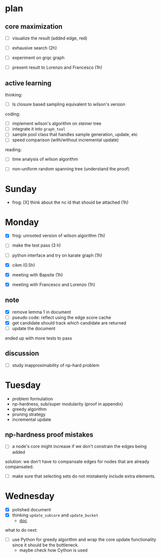 # plan

## core maximization


- [ ] visualize the result (added edge, red)
- [ ] exhausive search (2h)
- [ ] experiment on grqc graph
- [ ] present result to Lorenzo and Francesco (1h)


## active learning

thinking:

- [ ] Is closure based sampling equivalent to wilson's version

coding:

- [ ] implement wilson's algorithm on steiner tree
- [ ] integrate it into `graph_tool`
- [ ] sample pool class that handles sample generation, update, etc
- [ ] speed comparison (with/without incremental update)

reading:

- [ ] time analysis of wilson algorithm
- [ ] non-uniform random spanning tree (understand the proof)


# Sunday

- frog: [X] think about the nc id that should be attached (1h)


# Monday

- [X] frog: unrooted version of wilson algorithm (1h)
- [ ] make the test pass (3 h)
- [ ] python interface and try on karate graph (1h)
- [X] cikm (0.5h)
- [X] meeting with Bapsite (1h)
- [X] meeting with Francesco and Lorenzo (1h)


## note

- [X] remove lemma 1 in document
- [ ] pseudo code: reflect using the edge score cache
- [X] get candidate should track which candidate are returned
- [ ] update the document

ended up with more tests to pass

## discussion

- [ ] study inapproximability of np-hard problem

# Tuesday

- problem formulation
- np-hardness, sub/super modularity (proof in appendix)
- greedy algorithm
- pruning strategy
- incremental update

## np-hardness proof mistakes

- [ ] a node's core might increase if we don't constrain the edges being added

solution: we don't have to compansate edges for nodes that are already compansated. 

- [ ] make sure that selecting sets do not mistakenly include extra elements. 

# Wednesday

- [X] polished document
- [X] thinking `update_subcore` and `update_bucket`
  - [doc](december/core-max-incremental-update.md)


what to do next:

- [ ] use Python for greedy algorithm and wrap the core update functionality since it should be the bottleneck.
  - maybe check how Cython is used

